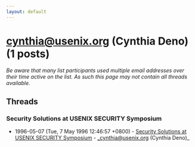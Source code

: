 ```yaml
---
layout: default
---
```


# cynthia@usenix.org (Cynthia Deno) (1 posts)

_Be aware that many list participants used multiple email addresses over their time active on the list. As such this page may not contain all threads available._

## Threads

### Security Solutions at USENIX SECURITY Symposium
+ 1996-05-07 (Tue, 7 May 1996 12:46:57 +0800) - [Security Solutions at USENIX SECURITY Symposium](/archive/1996/05/b235ba90ff5f6935dcef438f28a749675a4e3268d55f3583391020822b9a09c7) - _cynthia@usenix.org (Cynthia Deno)_

